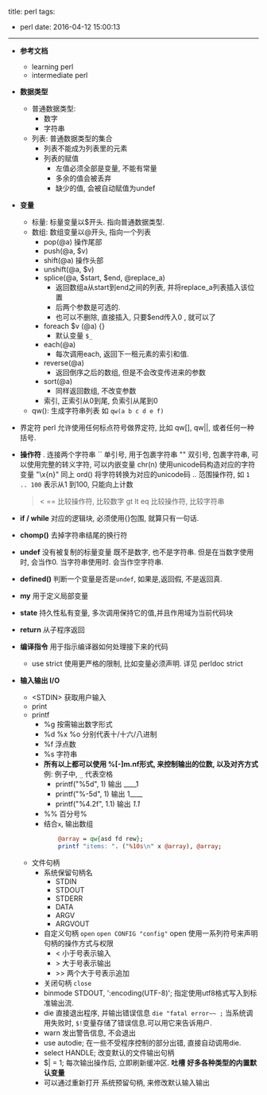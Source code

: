 title: perl
tags:
  - perl
date: 2016-04-12 15:00:13
---


+ **参考文档**
    * learning perl
    * intermediate perl
+ **数据类型**
    * 普通数据类型: 
        - 数字
        - 字符串
    * 列表: 普通数据类型的集合
        - 列表不能成为列表里的元素
        - 列表的赋值
            - 左值必须全部是变量, 不能有常量
            - 多余的值会被丢弃
            - 缺少的值, 会被自动赋值为undef
+ **变量**
    - 标量: 标量变量以$开头. 指向普通数据类型.
    - 数组: 数组变量以@开头, 指向一个列表
        + pop(@a)  操作尾部
        + push(@a, $v)
        + shift(@a) 操作头部
        + unshift(@a, $v)
        + splice(@a, $start, $end, @replace_a) 
            - 返回数组a从start到end之间的列表, 并将replace_a列表插入该位置
            - 后两个参数是可选的.
            - 也可以不删除, 直接插入, 只要$end传入0 , 就可以了
        + foreach $v (@a) {}
            - 默认变量 `$_`
        + each(@a) 
            + 每次调用each, 返回下一租元素的索引和值.
        + reverse(@a)
            - 返回倒序之后的数组, 但是不会改变传进来的参数
        + sort(@a)
            - 同样返回数组, 不改变参数
        + 索引, 正索引从0到尾, 负索引从尾到0
    - qw(): 生成字符串列表
        如 `qw(a b c d e f)`
+ 界定符
    perl 允许使用任何标点符号做界定符, 比如 qw[], qw||, 或者任何一种括号.
+ **操作符** 
    .   连接两个字符串
    ``  单引号, 用于包裹字符串
    ""  双引号, 包裹字符串, 可以使用完整的转义字符, 可以内嵌变量
    chr(n) 使用unicode码构造对应的字符变量
    "\x{n}" 同上
    ord() 将字符转换为对应的unicode码
    .. 范围操作符, 如 `1 .. 100` 表示从1 到100, 只能向上计数
    > < ==      比较操作符, 比较数字
    gt lt eq    比较操作符, 比较字符串

+ **if / while**
    对应的逻辑块, 必须使用{}包围, 就算只有一句话.
+ **chomp()** 去掉字符串结尾的换行符
+ **undef** 没有被复制的标量变量
    既不是数字, 也不是字符串. 但是在当数字使用时, 会当作0. 当字符串使用时. 会当作空字符串. 
+ **defined()** 判断一个变量是否是`undef`, 如果是,返回假, 不是返回真.
+ **my** 用于定义局部变量
+ **state** 持久性私有变量, 多次调用保持它的值,并且作用域为当前代码块
+ **return** 从子程序返回

+ **编译指令**
    用于指示编译器如何处理接下来的代码
    * use strict  使用更严格的限制, 比如变量必须声明. 详见 perldoc strict

+ **输入输出 I/O**
    * <STDIN\> 获取用户输入
    * print     
    * printf
        - %g 按需输出数字形式
        - %d %x %o 分别代表十/十六/八进制
        - %f 浮点数
        - %s 字符串
        - **所有以上都可以使用 %[-]m.nf形式, 来控制输出的位数, 以及对齐方式**
            例: 例子中, `_` 代表空格
            + printf("%5d", 1) 输出  ____1
            + printf("%-5d", 1) 输出 1____
            + printf("%4.2f", 1.1) 输出 _1.1_
        - %% 百分号%
        - 结合`x`, 输出数组
            ```perl
                @array = qw{asd fd rew};
                printf "items: ". ("%10s\n" x @array), @array;
            ```
    * 文件句柄
        - 系统保留句柄名
            + STDIN
            + STDOUT
            + STDERR
            + DATA
            + ARGV
            + ARGVOUT
        - 自定义句柄 `open`
        `open CONFIG "config"`
        open 使用一系列符号来声明句柄的操作方式与权限
            + < 小于号表示输入
            + \> 大于号表示输出
            + \>\> 两个大于号表示追加
        - 关闭句柄 `close`
        - binmode STDOUT, ':encoding(UTF-8)';
            指定使用utf8格式写入到标准输出流.
        - die 直接退出程序, 并输出错误信息
            `die "fatal error~~ ;`
            当系统调用失败时, `$!`变量存储了错误信息.可以用它来告诉用户. 
        - warn 发出警告信息, 不会退出
        - use autodie; 在一些不受程序控制的部分出错, 直接自动调用die.
        - select HANDLE; 改变默认的文件输出句柄 
        - $| = 1; 每次输出操作后, 立即刷新缓冲区.
**吐槽** **好多各种类型的内置默认变量**
        - 可以通过重新打开 系统预留句柄, 来修改默认输入输出

